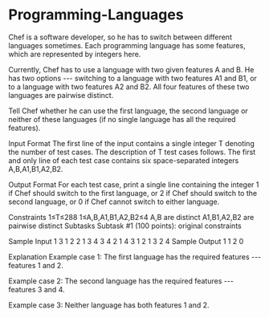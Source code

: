 # Programming-Languages
Chef is a software developer, so he has to switch between different languages sometimes. Each programming language has some features, which are represented by integers here.

Currently, Chef has to use a language with two given features A and B. He has two options --- switching to a language with two features A1 and B1, or to a language with two features A2 and B2. All four features of these two languages are pairwise distinct.

Tell Chef whether he can use the first language, the second language or neither of these languages (if no single language has all the required features).

Input Format
The first line of the input contains a single integer T denoting the number of test cases. The description of T test cases follows.
The first and only line of each test case contains six space-separated integers A,B,A1,B1,A2,B2.

Output Format
For each test case, print a single line containing the integer 1 if Chef should switch to the first language, or 2 if Chef should switch to the second language, or 0 if Chef cannot switch to either language.

Constraints
1≤T≤288
1≤A,B,A1,B1,A2,B2≤4
A,B are distinct
A1,B1,A2,B2 are pairwise distinct
Subtasks
Subtask #1 (100 points): original constraints

Sample Input 1 
3
1 2 2 1 3 4
3 4 2 1 4 3
1 2 1 3 2 4
Sample Output 1 
1
2
0

Explanation
Example case 1: The first language has the required features --- features 1 and 2.

Example case 2: The second language has the required features --- features 3 and 4.

Example case 3: Neither language has both features 1 and 2.
